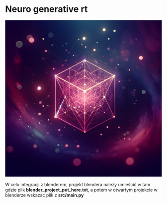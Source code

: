 # Neuro generative rt

![icon](icon.png)

W celu integracji z blenderem, projekt blendera należy umieścić w tam gdzie plik __blender_project_put_here.txt__, a potem w otwartym projekcie w blenderze wskazać plik z __src/main.py__
